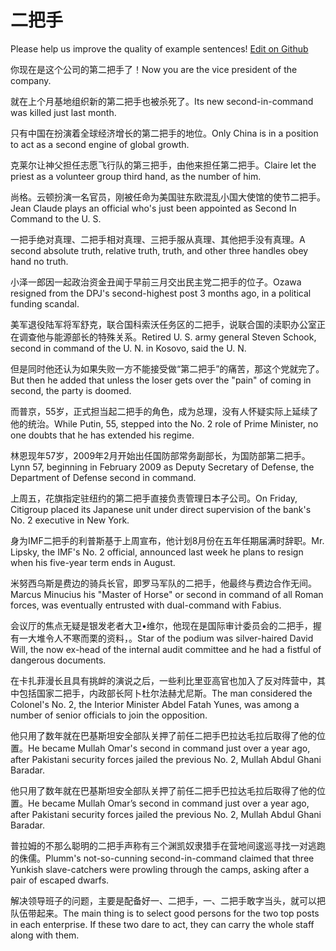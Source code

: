 # 二把手

Please help us improve the quality of example sentences! [Edit on Github](https://github.com/jiyushe/jiyu-example-sentence-source/blob/main/chinese/erbashou.md)

<p><span class="chinese">你现在是这个公司的第二把手了！</span><span class="english">Now you are the vice president of the company.</span></p>

<p><span class="chinese">就在上个月基地组织新的第二把手也被杀死了。</span><span class="english">Its new second-in-command was killed just last month.</span></p>

<p><span class="chinese">只有中国在扮演着全球经济增长的第二把手的地位。</span><span class="english">Only China is in a position to act as a second engine of global growth.</span></p>

<p><span class="chinese">克莱尔让神父担任志愿飞行队的第三把手，由他来担任第二把手。</span><span class="english">Claire let the priest as a volunteer group third hand, as the number of him.</span></p>

<p><span class="chinese">尚格。云顿扮演一名官员，刚被任命为美国驻东欧混乱小国大使馆的使节二把手。</span><span class="english">Jean Claude plays an official who's just been appointed as Second In Command to the U. S.</span></p>

<p><span class="chinese">一把手绝对真理、二把手相对真理、三把手服从真理、其他把手没有真理。</span><span class="english">A second absolute truth, relative truth, truth, and other three handles obey hand no truth.</span></p>

<p><span class="chinese">小泽一郎因一起政治资金丑闻于早前三月交出民主党二把手的位子。</span><span class="english">Ozawa resigned from the DPJ's second-highest post 3 months ago, in a political funding scandal.</span></p>

<p><span class="chinese">美军退役陆军将军舒克，联合国科索沃任务区的二把手，说联合国的渎职办公室正在调查他与能源部长的特殊关系。</span><span class="english">Retired U. S. army general Steven Schook, second in command of the U. N. in Kosovo, said the U. N.</span></p>

<p><span class="chinese">但是同时他还认为如果失败一方不能接受做“第二把手”的痛苦，那这个党就完了。</span><span class="english">But then he added that unless the loser gets over the "pain" of coming in second, the party is doomed.</span></p>

<p><span class="chinese">而普京，55岁，正式担当起二把手的角色，成为总理，没有人怀疑实际上延续了他的统治。</span><span class="english">While Putin, 55, stepped into the No. 2 role of Prime Minister, no one doubts that he has extended his regime.</span></p>

<p><span class="chinese">林恩现年57岁，2009年2月开始出任国防部常务副部长，为国防部第二把手。</span><span class="english">Lynn 57, beginning in February 2009 as Deputy Secretary of Defense, the Department of Defense second in command.</span></p>

<p><span class="chinese">上周五，花旗指定驻纽约的第二把手直接负责管理日本子公司。</span><span class="english">On Friday, Citigroup placed its Japanese unit under direct supervision of the bank's No. 2 executive in New York.</span></p>

<p><span class="chinese">身为IMF二把手的利普斯基于上周宣布，他计划8月份在五年任期届满时辞职。</span><span class="english">Mr. Lipsky, the IMF's No. 2 official, announced last week he plans to resign when his five-year term ends in August.</span></p>

<p><span class="chinese">米努西乌斯是费边的骑兵长官，即罗马军队的二把手，他最终与费边合作无间。</span><span class="english">Marcus Minucius his "Master of Horse" or second in command of all Roman forces, was eventually entrusted with dual-command with Fabius.</span></p>

<p><span class="chinese">会议厅的焦点无疑是银发老者大卫•维尔，他现在是国际审计委员会的二把手，握有一大堆令人不寒而栗的资料，。</span><span class="english">Star of the podium was silver-haired David Will, the now ex-head of the internal audit committee and he had a fistful of dangerous documents.</span></p>

<p><span class="chinese">在卡扎菲漫长且具有挑衅的演说之后，一些利比里亚高官也加入了反对阵营中，其中包括国家二把手，内政部长阿卜杜尔法赫尤尼斯。</span><span class="english">The man considered the Colonel's No. 2, the Interior Minister Abdel Fatah Yunes, was among a number of senior officials to join the opposition.</span></p>

<p><span class="chinese">他只用了数年就在巴基斯坦安全部队关押了前任二把手巴拉达毛拉后取得了他的位置。</span><span class="english">He became Mullah Omar's second in command just over a year ago, after Pakistani security forces jailed the previous No. 2, Mullah Abdul Ghani Baradar.</span></p>

<p><span class="chinese">他只用了数年就在巴基斯坦安全部队关押了前任二把手巴拉达毛拉后取得了他的位置。</span><span class="english">He became Mullah Omar’s second in command just over a year ago, after Pakistani security forces jailed the previous No. 2, Mullah Abdul Ghani Baradar.</span></p>

<p><span class="chinese">普拉姆的不那么聪明的二把手声称有三个渊凯奴隶猎手在营地间逡巡寻找一对逃跑的侏儒。</span><span class="english">Plumm's not-so-cunning second-in-command claimed that three Yunkish slave-catchers were prowling through the camps, asking after a pair of escaped dwarfs.</span></p>

<p><span class="chinese">解决领导班子的问题，主要是配备好一、二把手，一、二把手敢字当头，就可以把队伍带起来。</span><span class="english">The main thing is to select good persons for the two top posts in each enterprise. If these two dare to act, they can carry the whole staff along with them.</span></p>

